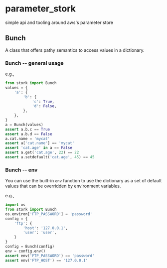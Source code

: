 # parameter_stork
simple api and tooling around aws's parameter store

## Bunch

A class that offers pathy semantics 
to access values in a dictionary.

### Bunch -- general usage
e.g.,

```python
from stork import Bunch
values = {
    'a': {
        'b': {
            'c': True,
            'd': False,
        },        
    },
}
a = Bunch(values)
assert a.b.c == True
assert a.b.d == False
a.cat.name = 'mycat'
assert a['cat.name'] == 'mycat'
assert 'cat.age' in a == False
assert a.get('cat.age', 22) == 22
assert a.setdefault('cat.age', 45) == 45
``` 

### Bunch -- env

You can use the built-in `env` function to use
the dictionary as a set of default values that
can be overridden by environment variables.

e.g.,

```python
import os
from stork import Bunch
os.environ['FTP_PASSWORD'] = 'password'
config = {
    'ftp': {
        'host': '127.0.0.1',
        'user': 'user',
    }
}
config = Bunch(config)
env = config.env()
assert env('FTP_PASSWORD') == 'password'
assert env('FTP_HOST') == '127.0.0.1'
```
